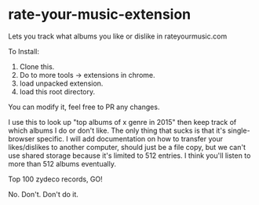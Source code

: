 # rate-your-music-extension
Lets you track what albums you like or dislike in rateyourmusic.com

To Install:

1. Clone this.
2. Do to more tools -> extensions in chrome.
3. load unpacked extension.
4. load this root directory.

You can modify it, feel free to PR any changes.

I use this to look up "top albums of x genre in 2015" then keep track of which albums I do or don't like.  The only thing that sucks is that it's single-browser specific.   I will add documentation on how to transfer your likes/dislikes to another computer, should just be a file copy, but we can't use shared storage because it's limited to 512 entries.   I think you'll listen to more than 512 albums eventually.

Top 100 zydeco records,  GO!  

No.  Don't.  Don't do it.
